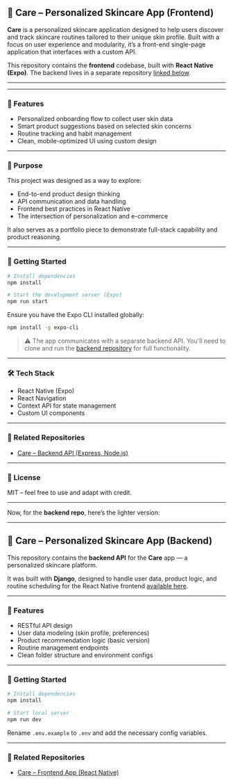 ## 🧴 Care – Personalized Skincare App (Frontend)

**Care** is a personalized skincare application designed to help users discover and track skincare routines tailored to their unique skin profile. Built with a focus on user experience and modularity, it’s a front-end single-page application that interfaces with a custom API.

This repository contains the **frontend** codebase, built with **React Native (Expo)**. The backend lives in a separate repository [linked below](#🔗https://github.com/kidmpukane/kare_backend).

---


---

### 🌟 Features

* Personalized onboarding flow to collect user skin data
* Smart product suggestions based on selected skin concerns
* Routine tracking and habit management
* Clean, mobile-optimized UI using custom design

---

### 🧠 Purpose

This project was designed as a way to explore:

* End-to-end product design thinking
* API communication and data handling
* Frontend best practices in React Native
* The intersection of personalization and e-commerce

It also serves as a portfolio piece to demonstrate full-stack capability and product reasoning.

---

### 🚀 Getting Started

```bash
# Install dependencies
npm install

# Start the development server (Expo)
npm run start
```

Ensure you have the Expo CLI installed globally:

```bash
npm install -g expo-cli
```

> ⚠️ The app communicates with a separate backend API. You'll need to clone and run the [backend repository](#🔗-related-repositories) for full functionality.

---

### 🛠️ Tech Stack

* React Native (Expo)
* React Navigation
* Context API for state management
* Custom UI components

---

### 🔗 Related Repositories

* [Care – Backend API (Express, Node.js)](https://github.com/yourusername/care-backend)

---

### 📄 License

MIT – feel free to use and adapt with credit.

---

Now, for the **backend repo**, here’s the lighter version:

---

## 🧴 Care – Personalized Skincare App (Backend)

This repository contains the **backend API** for the **Care** app — a personalized skincare platform.

It was built with **Django**, designed to handle user data, product logic, and routine scheduling for the React Native frontend [available here]((https://github.com/kidmpukane/kare_backend)).

---

### 🔧 Features

* RESTful API design
* User data modeling (skin profile, preferences)
* Product recommendation logic (basic version)
* Routine management endpoints
* Clean folder structure and environment configs

---

### 🚀 Getting Started

```bash
# Install dependencies
npm install

# Start local server
npm run dev
```

Rename `.env.example` to `.env` and add the necessary config variables.

---

### 🔗 Related Repositories

* [Care – Frontend App (React Native)](https://github.com/yourusername/care-frontend)

